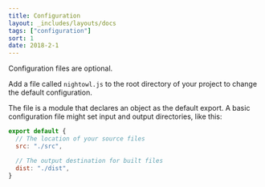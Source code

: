 ```yaml
---
title: Configuration
layout: _includes/layouts/docs
tags: ["configuration"]
sort: 1
date: 2018-2-1
---
```


Configuration files are optional.

Add a file called `nightowl.js` to the root directory of your project to change
the default configuration.

The file is a module that declares an object as the default export. A basic
configuration file might set input and output directories, like this:

```js
export default {
  // The location of your source files
  src: "./src",

  // The output destination for built files
  dist: "./dist",
}
```
